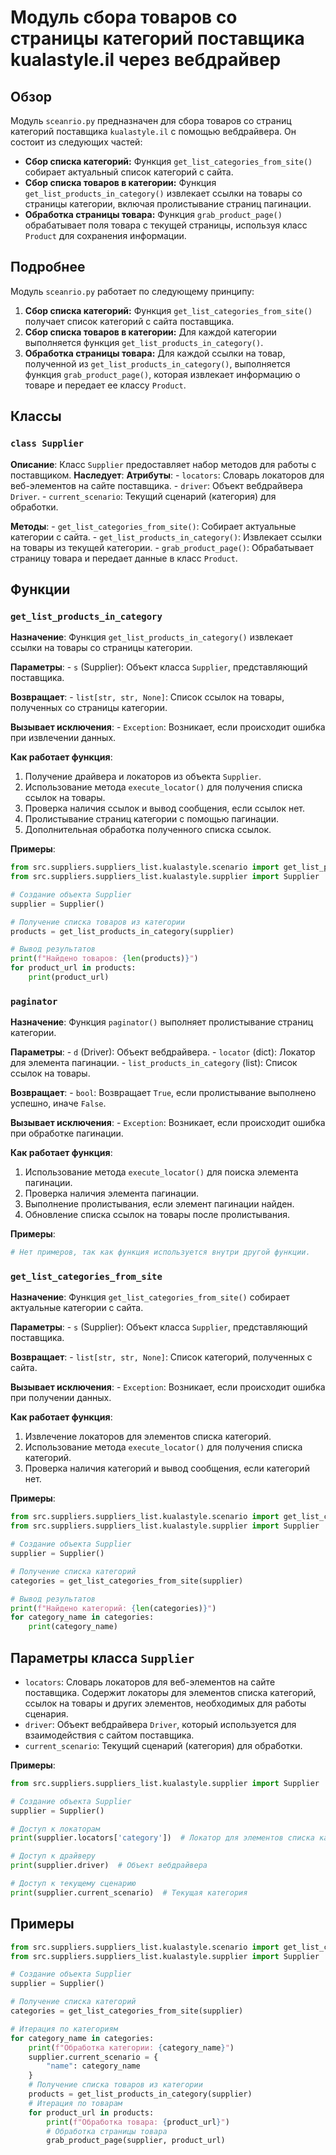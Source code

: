 # Модуль сбора товаров со страницы категорий поставщика kualastyle.il через вебдрайвер

## Обзор

Модуль `sceanrio.py` предназначен для сбора товаров со страниц категорий поставщика `kualastyle.il` с помощью вебдрайвера. Он состоит из следующих частей:

- **Сбор списка категорий:** Функция `get_list_categories_from_site()` собирает актуальный список категорий с сайта.
- **Сбор списка товаров в категории:** Функция `get_list_products_in_category()` извлекает ссылки на товары со страницы категории, включая пролистывание страниц пагинации.
- **Обработка страницы товара:** Функция `grab_product_page()` обрабатывает поля товара с текущей страницы, используя класс `Product` для сохранения информации.

## Подробнее

Модуль `sceanrio.py` работает по следующему принципу:

1. **Сбор списка категорий:** Функция `get_list_categories_from_site()` получает список категорий с сайта поставщика.
2. **Сбор списка товаров в категории:** Для каждой категории выполняется функция `get_list_products_in_category()`.
3. **Обработка страницы товара:** Для каждой ссылки на товар, полученной из `get_list_products_in_category()`, выполняется функция `grab_product_page()`, которая извлекает информацию о товаре и передает ее классу `Product`.

## Классы

### `class Supplier`

**Описание**: Класс `Supplier` предоставляет набор методов для работы с поставщиком.
**Наследует**: 
**Атрибуты**:
    - `locators`: Словарь локаторов для веб-элементов на сайте поставщика.
    - `driver`: Объект вебдрайвера `Driver`.
    - `current_scenario`: Текущий сценарий (категория) для обработки.

**Методы**: 
    - `get_list_categories_from_site()`: Собирает актуальные категории с сайта.
    - `get_list_products_in_category()`: Извлекает ссылки на товары из текущей категории.
    - `grab_product_page()`: Обрабатывает страницу товара и передает данные в класс `Product`.


## Функции

### `get_list_products_in_category`

**Назначение**: Функция `get_list_products_in_category()` извлекает ссылки на товары со страницы категории.

**Параметры**:
    - `s` (Supplier): Объект класса `Supplier`, представляющий поставщика.

**Возвращает**:
    - `list[str, str, None]`: Список ссылок на товары, полученных со страницы категории.

**Вызывает исключения**:
    - `Exception`: Возникает, если происходит ошибка при извлечении данных.

**Как работает функция**:

1. Получение драйвера и локаторов из объекта `Supplier`.
2. Использование метода `execute_locator()` для получения списка ссылок на товары.
3. Проверка наличия ссылок и вывод сообщения, если ссылок нет.
4. Пролистывание страниц категории с помощью пагинации.
5. Дополнительная обработка полученного списка ссылок.

**Примеры**:

```python
from src.suppliers.suppliers_list.kualastyle.scenario import get_list_products_in_category
from src.suppliers.suppliers_list.kualastyle.supplier import Supplier

# Создание объекта Supplier
supplier = Supplier()

# Получение списка товаров из категории
products = get_list_products_in_category(supplier)

# Вывод результатов
print(f"Найдено товаров: {len(products)}")
for product_url in products:
    print(product_url)
```

### `paginator`

**Назначение**: Функция `paginator()` выполняет пролистывание страниц категории.

**Параметры**:
    - `d` (Driver): Объект вебдрайвера.
    - `locator` (dict): Локатор для элемента пагинации.
    - `list_products_in_category` (list): Список ссылок на товары.

**Возвращает**:
    - `bool`: Возвращает `True`, если пролистывание выполнено успешно, иначе `False`.

**Вызывает исключения**:
    - `Exception`: Возникает, если происходит ошибка при обработке пагинации.

**Как работает функция**:

1. Использование метода `execute_locator()` для поиска элемента пагинации.
2. Проверка наличия элемента пагинации.
3. Выполнение пролистывания, если элемент пагинации найден.
4. Обновление списка ссылок на товары после пролистывания.

**Примеры**:

```python
# Нет примеров, так как функция используется внутри другой функции.
```

### `get_list_categories_from_site`

**Назначение**: Функция `get_list_categories_from_site()` собирает актуальные категории с сайта.

**Параметры**:
    - `s` (Supplier): Объект класса `Supplier`, представляющий поставщика.

**Возвращает**:
    - `list[str, str, None]`: Список категорий, полученных с сайта.

**Вызывает исключения**:
    - `Exception`: Возникает, если происходит ошибка при получении данных.

**Как работает функция**:

1. Извлечение локаторов для элементов списка категорий.
2. Использование метода `execute_locator()` для получения списка категорий.
3. Проверка наличия категорий и вывод сообщения, если категорий нет.

**Примеры**:

```python
from src.suppliers.suppliers_list.kualastyle.scenario import get_list_categories_from_site
from src.suppliers.suppliers_list.kualastyle.supplier import Supplier

# Создание объекта Supplier
supplier = Supplier()

# Получение списка категорий
categories = get_list_categories_from_site(supplier)

# Вывод результатов
print(f"Найдено категорий: {len(categories)}")
for category_name in categories:
    print(category_name)
```

## Параметры класса `Supplier`

- `locators`: Словарь локаторов для веб-элементов на сайте поставщика. Содержит локаторы для элементов списка категорий, ссылок на товары и других элементов, необходимых для работы сценария.
- `driver`: Объект вебдрайвера `Driver`, который используется для взаимодействия с сайтом поставщика.
- `current_scenario`: Текущий сценарий (категория) для обработки.

**Примеры**:

```python
from src.suppliers.suppliers_list.kualastyle.supplier import Supplier

# Создание объекта Supplier
supplier = Supplier()

# Доступ к локаторам
print(supplier.locators['category'])  # Локатор для элементов списка категорий

# Доступ к драйверу
print(supplier.driver)  # Объект вебдрайвера

# Доступ к текущему сценарию
print(supplier.current_scenario)  # Текущая категория
```

## Примеры

```python
from src.suppliers.suppliers_list.kualastyle.scenario import get_list_categories_from_site, get_list_products_in_category, grab_product_page
from src.suppliers.suppliers_list.kualastyle.supplier import Supplier

# Создание объекта Supplier
supplier = Supplier()

# Получение списка категорий
categories = get_list_categories_from_site(supplier)

# Итерация по категориям
for category_name in categories:
    print(f"Обработка категории: {category_name}")
    supplier.current_scenario = {
        "name": category_name
    }
    # Получение списка товаров из категории
    products = get_list_products_in_category(supplier)
    # Итерация по товарам
    for product_url in products:
        print(f"Обработка товара: {product_url}")
        # Обработка страницы товара
        grab_product_page(supplier, product_url)
```
```markdown